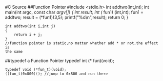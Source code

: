 #C Source
##Function Pointer
    #include <stdio.h>
    int addtwo(int,int);
    int main(int argc, const char *argv[])
    {
        int result;
        int (* fun1) (int,int);
        fun1 = addtwo;
        result = (*fun1)(3,5);
        printf("%d\n",result);
        return 0;
    }

    int addtwo(int i,int j)
    {
        return i + j;
    }
    //function pointer is static,no matter whether add * or not,the effect is
    the same
##typedef a Function Pointer
    typedef int (* fun)(void);

    typedef void (*fun_t)(void);
    ((fun_t)0x800)(); //jump to 0x800 and run there
